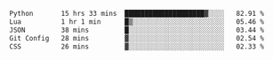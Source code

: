 <!--START_SECTION:waka-->

```txt
Python       15 hrs 33 mins  ████████████████████▓░░░░   82.91 %
Lua          1 hr 1 min      █▒░░░░░░░░░░░░░░░░░░░░░░░   05.46 %
JSON         38 mins         █░░░░░░░░░░░░░░░░░░░░░░░░   03.44 %
Git Config   28 mins         ▓░░░░░░░░░░░░░░░░░░░░░░░░   02.54 %
CSS          26 mins         ▓░░░░░░░░░░░░░░░░░░░░░░░░   02.33 %
```

<!--END_SECTION:waka-->
